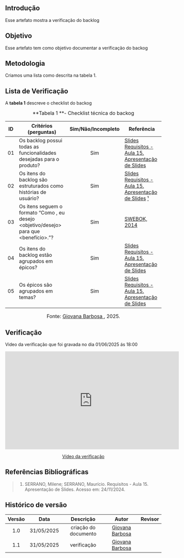 ## Introdução

Esse artefato mostra a verificação do backlog

## Objetivo

Esse artefato tem como objetivo documentar a verificação do backog

## Metodologia

Criamos uma lista como descrita na tabela 1.

## Lista de Verificação

A **tabela 1** descreve o checklist do backog

<font size="3"><p style="text-align: center">**Tabela 1 **- Checklist técnica do backog </p></font>

| ID | Critérios (perguntas)                                                                                                                   | Sim/Não/Incompleto | Referência |
| :-: | --------------------------------------------------------------------------------------------------------------------------------------- | :----------------: | ---------- |
|01|             Os backlog possui todas as funcionalidades desejadas para o produto?             |Sim| [Slides Requisitos - Aula 15. Apresentação de Slides](../../../assets/verificação/backlog1.png)  |
|02|               Os itens do backlog são estruturados como histórias de usuário?                | Sim|[Slides Requisitos - Aula 15. Apresentação de Slides](../../../assets/verificação/backlog2.png) [¹](#ref1)  |
|03| Os itens seguem o formato “Como <papel>, eu desejo <objetivo/desejo> para que <benefício>.”? | Sim|[SWEBOK, 2014](../../../assets/verificação/backlog3.png)                   |
|04|                        Os itens do backlog estão agrupados em épicos?                        | Sim|[Slides Requisitos - Aula 15. Apresentação de Slides](../../../assets/verificação/backlog4.png)  |
|05|                              Os épicos são agrupados em temas?                               | Sim|[Slides Requisitos - Aula 15. Apresentação de Slides](../../../assets/verificação/backlog4.png)     |


<font size="3"><p style="text-align: center">Fonte: [Giovana Barbosa ](https://github.com/gio221), 2025.</p></font>

<a name="ref1"></a>

## Verificação 

Video da verificação  que foi gravada no dia 01/06/2025 ás 18:00
 
<p style="text-align: center"><iframe width="560" height="315" src="https://youtube.com/embed/WB1zR_whQkY" title="YouTube video player" frameborder="0" allow="accelerometer; autoplay; clipboard-write; encrypted-media; gyroscope; picture-in-picture; web-share" referrerpolicy="strict-origin-when-cross-origin" allowfullscreen></iframe></p>
 <p style="text-align: center"><a href="https://youtu.be/WB1zR_whQkY" target="blanket">Vídeo da verificação </a></p>

## Referências Bibliográficas
> 1. <a id="ref1"></a> SERRANO, Milene; SERRANO, Maurício. Requisitos - Aula 15. Apresentação de Slides. Acesso em: 24/11/2024.

## Histórico de versão

| Versão |    Data    |       Descrição        |                     Autor                      |                  Revisor                   |
| :----: | :--------: | :--------------------: | :--------------------------------------------: | :----------------------------------------: |
|  1.0   | 31/05/2025 | criação do documento |  [Giovana Barbosa](https://github.com/gio221)   | |
|1.1|31/05/2025 | verificação|  [Giovana Barbosa](https://github.com/gio221)   | |